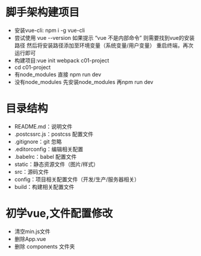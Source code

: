 # 脚手架构建项目
- 安装vue-cli: npm i -g vue-cli
- 尝试使用 vue --version
  如果提示 “vue 不是内部命令”
  则需要找到vue的安装路径
  然后将安装路径添加至环境变量（系统变量/用户变量）
  重启终端，再次运行即可
- 构建项目:vue init webpack c01-project
- cd c01-project
- 有node_modules 直接 npm run dev
- 没有node_modules 先安装node_modules 再npm run dev


# 目录结构
- README.md：说明文件
- .postcssrc.js：postcss 配置文件
- .gitignore：git 忽略
- .editorconfig：编辑相关配置
- .babelrc：babel 配置文件
- static：静态资源文件（图片/样式）
- src：源码文件
- config：项目相关配置文件（开发/生产/服务器相关）
- build：构建相关配置文件


# 初学vue,文件配置修改
- 清空min.js文件
- 删除App.vue
- 删除 components 文件夹

